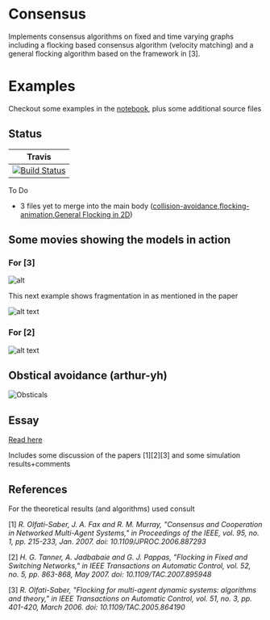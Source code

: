 # Consensus
Implements consensus algorithms on fixed and time varying graphs including a flocking based
consensus algorithm (velocity matching) and a general flocking algorithm based
on the framework in [3].

# Examples

Checkout some examples in the [notebook](https://github.com/harveydevereux/Consensus/blob/master/Examples/Example.ipynb), plus some additional source files


## Status

| Travis |
|--------|
| [![Build Status](https://travis-ci.com/harveydevereux/Consensus.svg?branch=master)](https://travis-ci.com/harveydevereux/Consensus) |

To Do
 - 3 files yet to merge into the main body ([collision-avoidance](https://github.com/harveydevereux/Consensus/blob/master/Examples/Flocking-avoiding-with-animation.py),[flocking-animation](https://github.com/harveydevereux/Consensus/blob/master/Examples/Flocking-with-animation.py),[General Flocking in 2D](https://github.com/harveydevereux/Consensus/blob/master/Examples/Flocking_2D_consensus.py))

## Some movies showing the models in action

### For [3]

![alt](https://github.com/harveydevereux/Consensus/blob/master/Examples/Flock_no_fragment.gif)

This next example shows fragmentation in as mentioned in the paper

![alt text](https://github.com/harveydevereux/Consensus/blob/master/Examples/Flock_fragment.gif)

### For [2]

![alt text](https://github.com/harveydevereux/Consensus/blob/master/Examples/movie.gif)

## Obstical avoidance (arthur-yh)

![Obsticals](https://github.com/harveydevereux/Consensus/blob/master/Examples/arthur-yh-obstical-example.gif)

## Essay

[Read here](https://github.com/harveydevereux/Consensus/blob/master/Examples/consensus-complex-networks.pdf)

Includes some discussion of the papers [1][2][3] and some simulation results+comments

## References

For the theoretical results (and algorithms) used consult

[1] *R. Olfati-Saber, J. A. Fax and R. M. Murray, "Consensus and Cooperation in Networked Multi-Agent Systems," in Proceedings of the IEEE, vol. 95, no. 1, pp. 215-233, Jan. 2007.
doi: 10.1109/JPROC.2006.887293*

[2] *H. G. Tanner, A. Jadbabaie and G. J. Pappas, "Flocking in Fixed and Switching Networks," in IEEE Transactions on Automatic Control, vol. 52, no. 5, pp. 863-868, May 2007.
doi: 10.1109/TAC.2007.895948*

[3] *R. Olfati-Saber, "Flocking for multi-agent dynamic systems: algorithms and theory," in IEEE Transactions on Automatic Control, vol. 51, no. 3, pp. 401-420, March 2006.
doi: 10.1109/TAC.2005.864190*
